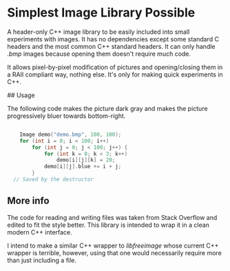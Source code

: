 # Simplest Image Library Possible

A header-only C++ image library to be easily included into small experiments with images. It has no dependencies except some standard C headers and the most common C++ standard headers. It can only handle _.bmp_ images because opening them doesn't require much code.

It allows pixel-by-pixel modification of pictures and opening/closing them in a RAII compliant way, nothing else. It's only for making quick experiments in C++.

## Usage

The following code makes the picture dark gray and makes the picture progressively bluer towards bottom-right.

``` C++

	Image demo("demo.bmp", 100, 100);
	for (int i = 0; i < 100; i++)
		for (int j = 0; j < 100; j++) {
			for (int k = 0; k < 3; k++)
				demo[i][j][k] = 20;
			demo[i][j].blue += i + j;
		}
  // Saved by the destructor

```

## More info

The code for reading and writing files was taken from Stack Overflow and edited to fit the style better. This library is intended to wrap it in a clean modern C++ interface.

I intend to make a similar C++ wrapper to _libfreeimage_ whose current C++ wrapper is terrible, however, using that one would necessarily require more than just including a file.
